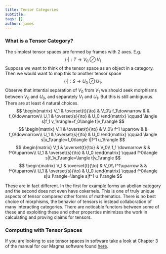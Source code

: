 ```yaml
---
title: Tensor Categories
subtitle:
tags: []
author: james
---
```



### What is a Tensor Category?

The simplest tensor spaces are formed by frames with 2 axes.  E.g. 
$$
\langle \cdot |:T\to V_0\oslash V_1
$$
Suppose we want to think of the tensor space as an object in a category.  Then we would want to map this to another tensor space
$$
\langle \cdot |:S\to U_0\oslash U_1.
$$
Observe that intential separation of $V_0$ from $V_1$ we should seek morphisms between $V_0$ and $U_0$, and separately $V_1$ and $U_1$.  But this is still ambiguous.  There are at least 4 natural choices.
$$
\begin{matrix}
V_1 & \overset{t}{\to} & V_0\\
f_1\downarrow & & f_0\downarrow\\
U_1 & \overset{s}{\to} & U_0
\end{matrix}
\qquad
\langle s|f_1 v_1\rangle=f_0\langle t|v_1\rangle
$$
$$
\begin{matrix}
V_1 & \overset{t}{\to} & V_0\\
f^1 \uparrow & & f_0\downarrow\\
U_1 & \overset{s}{\to} & U_0
\end{matrix}
\qquad
\langle s|u_1\rangle=f_0\langle t|f^1 u_1\rangle
$$
$$
\begin{matrix}
V_1 & \overset{t}{\to} & V_0\\
f_1 \downarrow & & f^0\uparrow\\
U_1 & \overset{s}{\to} & U_0
\end{matrix}
\qquad
f^0\langle s|f_1v_1\rangle=\langle t|v_1\rangle
$$
$$
\begin{matrix}
V_1 & \overset{t}{\to} & V_0\\
f^1\uparrow & & f^0\uparrow\\
U_1 & \overset{s}{\to} & U_0
\end{matrix}
\qquad
f^0\langle s|u_1\rangle=\langle s|f^1 u_1\rangle
$$

These are in fact different.  In the first for example forms an abelian category and the second does not even have cokernels.  This is one of truly unique aspects of tensor compared other forms of mathematics.  There is no best choice of morphisms, the behavior of tensors is instead collaboration of many interacting categories.  There are noticable functors between some of these and exploiting these and other properties minimizes the work in calculating and proving claims for tensors. 

### Computing with Tensor Spaces

If you are looking to use tensor spaces in software take a look at Chapter 3 of the manual for our Magma software found [here](https://github.com/thetensor-space/TensorSpace/blob/master/doc/TensorSpace.pdf).
